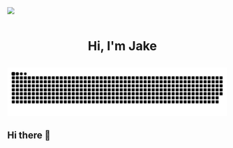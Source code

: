 <!--horizontal divider(gradiant)-->
<img src="https://user-images.githubusercontent.com/73097560/115834477-dbab4500-a447-11eb-908a-139a6edaec5c.gif">

<!--h1 without bottom border-->
<div id="user-content-toc">
  <ul align="center">
    <summary><h1 style="display: inline-block">Hi, I'm Jake</h1></summary>
  </ul>
</div>


<!--- snake -->
<div align="center">
  <img  src="https://raw.githubusercontent.com/Jake-Yeo/Jake-Yeo/5427fcfa7c03bf0e71986ed78ef1efc0a168813b/grid-snake.svg"
       alt="snake" /></a>
</div>


## Hi there 👋

<!--
**tyin76/tyin76** is a ✨ _special_ ✨ repository because its `README.md` (this file) appears on your GitHub profile.

Here are some ideas to get you started:

- 🔭 I’m currently working on ...
- 🌱 I’m currently learning ...
- 👯 I’m looking to collaborate on ...
- 🤔 I’m looking for help with ...
- 💬 Ask me about ...
- 📫 How to reach me: ...
- 😄 Pronouns: ...
- ⚡ Fun fact: ...
-->
